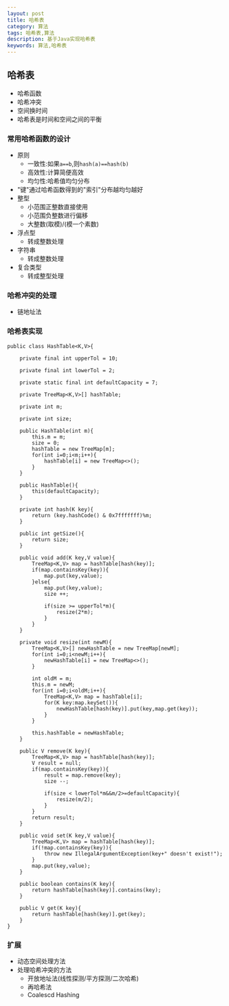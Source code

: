 ```yaml
---
layout: post
title: 哈希表
category: 算法
tags: 哈希表,算法
description: 基于Java实现哈希表
keywords: 算法,哈希表
---
```

## 哈希表
* 哈希函数
* 哈希冲突
* 空间换时间
* 哈希表是时间和空间之间的平衡

### 常用哈希函数的设计
* 原则
    * 一致性:如果`a==b`,则`hash(a)==hash(b)`
    * 高效性:计算简便高效
    * 均匀性:哈希值均匀分布
* "键"通过哈希函数得到的"索引"分布越均匀越好
* 整型
    * 小范围正整数直接使用
    * 小范围负整数进行偏移
    * 大整数(取模)/(模一个素数)
* 浮点型
    * 转成整数处理
* 字符串
    * 转成整数处理
* 复合类型
    * 转成整型处理

### 哈希冲突的处理
* 链地址法

### 哈希表实现

```
public class HashTable<K,V>{
    
    private final int upperTol = 10;

    private final int lowerTol = 2;

    private static final int defaultCapacity = 7;

    private TreeMap<K,V>[] hashTable;

    private int m;

    private int size;

    public HashTable(int m){
        this.m = m;
        size = 0;
        hashTable = new TreeMap[m];
        for(int i=0;i<m;i++){
            hashTable[i] = new TreeMap<>();
        }
    }

    public HashTable(){
        this(defaultCapacity);
    }

    private int hash(K key){
        return (key.hashCode() & 0x7fffffff)%m;
    }

    public int getSize(){
        return size;
    }

    public void add(K key,V value){
        TreeMap<K,V> map = hashTable[hash(key)];
        if(map.containsKey(key)){
            map.put(key,value);
        }else{
            map.put(key,value);
            size ++;

            if(size >= upperTol*m){
                resize(2*m);
            }
        }
    }

    private void resize(int newM){
        TreeMap<K,V>[] newHashTable = new TreeMap[newM];
        for(int i=0;i<newM;i++){
            newHashTable[i] = new TreeMap<>();
        }

        int oldM = m;
        this.m = newM;
        for(int i=0;i<oldM;i++){
            TreeMap<K,V> map = hashTable[i];
            for(K key:map.keySet()){
                newHashTable[hash(key)].put(key,map.get(key));
            }
        }
        
        this.hashTable = newHashTable;
    }

    public V remove(K key){
        TreeMap<K,V> map = hashTable[hash(key)];
        V result = null;
        if(map.containsKey(key)){
            result = map.remove(key);
            size --;

            if(size < lowerTol*m&&m/2>=defaultCapacity){
                resize(m/2);
            }
        }
        return result;
    }

    public void set(K key,V value){
        TreeMap<K,V> map = hashTable[hash(key)];
        if(!map.containsKey(key)){
            throw new IllegalArgumentException(key+" doesn't exist!");
        }
        map.put(key,value);
    }

    public boolean contains(K key){
        return hashTable[hash(key)].contains(key);
    }

    public V get(K key){
        return hashTable[hash(key)].get(key);
    }
}
```

### 扩展
* 动态空间处理方法
* 处理哈希冲突的方法
    * 开放地址法(线性探测/平方探测/二次哈希)
    * 再哈希法
    * Coalescd Hashing
